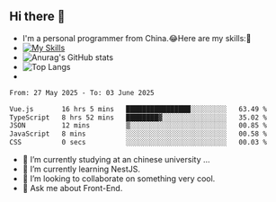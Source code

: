 ## Hi there 👋
- I'm a personal programmer from China.😂Here are my skills:🤔
- [![My Skills](https://skillicons.dev/icons?i=js,html,css,vue,typescript,java,golang)](https://skillicons.dev)
- ![Anurag's GitHub stats](https://github-readme-stats.vercel.app/api?username=FluffyChi-Xing&count_private=true&show_icons=true&theme=radical)
- ![Top Langs](https://github-readme-stats.vercel.app/api/top-langs/?username=FluffyChi-Xing)
- <!--START_SECTION:waka-->

```txt
From: 27 May 2025 - To: 03 June 2025

Vue.js       16 hrs 5 mins   ████████████████░░░░░░░░░   63.49 %
TypeScript   8 hrs 52 mins   ████████▓░░░░░░░░░░░░░░░░   35.02 %
JSON         12 mins         ▒░░░░░░░░░░░░░░░░░░░░░░░░   00.85 %
JavaScript   8 mins          ░░░░░░░░░░░░░░░░░░░░░░░░░   00.58 %
CSS          0 secs          ░░░░░░░░░░░░░░░░░░░░░░░░░   00.03 %
```

<!--END_SECTION:waka-->
- 🔭 I’m currently studying at an chinese university ...
- 🌱 I’m currently learning NestJS.
- 👯 I’m looking to collaborate on something very cool.
- 💬 Ask me about Front-End.
